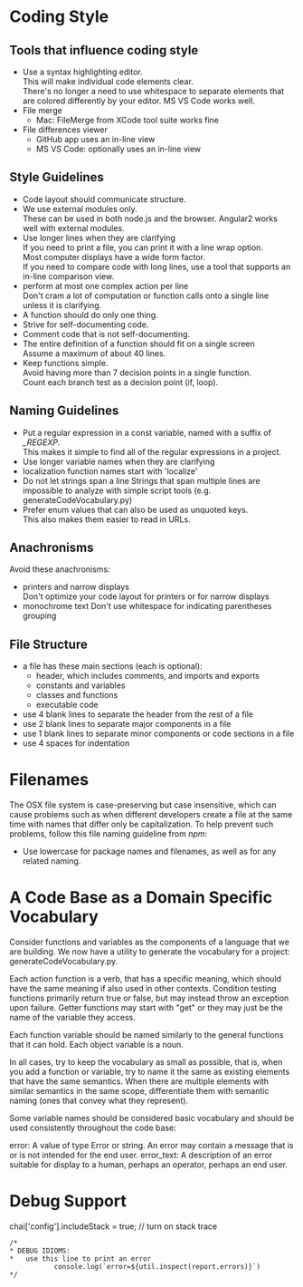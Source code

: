 # Coding Style

## Tools that influence coding style
- Use a syntax highlighting editor.  
This will make individual code elements clear.  
There's no longer a need to use whitespace to separate elements that are colored differently by your editor.
MS VS Code works well.
- File merge  
  - Mac: FileMerge from XCode tool suite works fine
- File differences viewer
  - GitHub app uses an in-line view
  - MS VS Code: optionally uses an in-line view


## Style Guidelines
- Code layout should communicate structure.
- We use external modules only.  
These can be used in both node.js and the browser. Angular2 works well with external modules.
- Use longer lines when they are clarifying  
If you need to print a file, you can print it with a line wrap option.  
Most computer displays have a wide form factor.  
If you need to compare code with long lines, use a tool that supports an in-line comparison view.
- perform at most one complex action per line  
Don't cram a lot of computation or function calls onto a single line unless it is clarifying.
- A function should do only one thing.
- Strive for self-documenting code.
- Comment code that is not self-documenting.
- The entire definition of a function should fit on a single screen  
Assume a maximum of about 40 lines.
- Keep functions simple.  
Avoid having more than 7 decision points in a single function.  
Count each branch test as a decision point (if, loop).


## Naming Guidelines
- Put a regular expression in a const variable, named with a suffix of *_REGEXP*.  
This makes it simple to find all of the regular expressions in a project.
- Use longer variable names when they are clarifying
- localization function names start with 'localize'
- Do not let strings span a line
Strings that span multiple lines are impossible to analyze with simple script tools (e.g. generateCodeVocabulary.py)
- Prefer enum values that can also be used as unquoted keys.  
This also makes them easier to read in URLs.


## Anachronisms
Avoid these anachronisms:
- printers and narrow displays  
Don't optimize your code layout for printers or for narrow displays
- monochrome text
Don't use whitespace for indicating parentheses grouping


## File Structure
  - a file has these main sections (each is optional):
    - header, which includes comments, and imports and exports
    - constants and variables
    - classes and functions
    - executable code
  - use 4 blank lines to separate the header from the rest of a file
  - use 2 blank lines to separate major components in a file
  - use 1 blank lines to separate minor components or code sections in a file
  - use 4 spaces for indentation


# Filenames
The OSX file system is case-preserving but case insensitive, which can cause problems such as when different developers create a file at the same time with names that differ only be capitalization. To help prevent such problems, follow this file naming guideline from *npm*:  
- Use lowercase for package names and filenames, as well as for any related naming.


# A Code Base as a Domain Specific Vocabulary

Consider functions and variables as the components of a language that we are building.
We now have a utility to generate the vocabulary for a project: generateCodeVocabulary.py.

Each action function is a verb, that has a specific meaning, which should have the same meaning if also used in other contexts.
Condition testing functions primarily return true or false, but may instead throw an exception upon failure.
Getter functions may start with "get" or they may just be the name of the variable they access.

Each function variable should be named similarly to the general functions that it can hold.
Each object variable is a noun.

In all cases, try to keep the vocabulary as small as possible, that is, when you add a function or variable, try to name it the same as existing elements that have the same semantics. When there are multiple elements with similar semantics in the same scope, differentiate them with semantic naming (ones that convey what they represent).

Some variable names should be considered basic vocabulary and should be used consistently throughout the code base:

error: A value of type Error or string. An error may contain a message that is or is not intended for the end user.
error_text: A description of an error suitable for display to a human, perhaps an operator, perhaps an end user.


# Debug Support

chai['config'].includeStack = true; // turn on stack trace


    /*
    * DEBUG IDIOMS:
    *   use this line to print an error
               console.log(`error=${util.inspect(report.errors)}`)
    */
